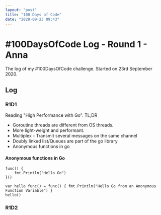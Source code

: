 ```yaml
---
layout: "post"
title: "100 Days of Code"
date: "2020-09-23 09:43"
---
```


# #100DaysOfCode Log - Round 1 - Anna

The log of my #100DaysOfCode challenge. Started on 23rd September 2020.

## Log

### R1D1

Reading "High Performance with Go". TL;DR
- Goroutine threads are different from OS threads.
- More light-weight and performant.
- Multiplex - Transmit several messages on the same channel
- Doubly linked list/Queues are part of the go library
- Anonymous functions in go

#### Anonymous functions in Go
```
func() {
    fmt.Println("Hello Go")
}()

var hello func() = func() { fmt.Println("Hello Go from an Anonymous Function Variable") }
hello()
```


### R1D2
